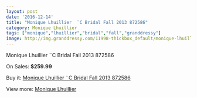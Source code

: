 ```yaml
---
layout: post
date: '2016-12-14'
title: "Monique Lhuillier  ¨C Bridal Fall 2013 872586"
category: Monique Lhuillier
tags: ["monique","lhuillier","bridal","fall","granddressy"]
image: http://img.granddressy.com/11998-thickbox_default/monique-lhuillier-c-bridal-fall-2013-872586.jpg
---
```

Monique Lhuillier  ¨C Bridal Fall 2013 872586

On Sales: **$259.99**
<a href="https://www.granddressy.com/en/monique-lhuillier/11093-monique-lhuillier-c-bridal-fall-2013-872586.html"><amp-img layout="responsive" width="600" height="600" src="//img.granddressy.com/11998-thickbox_default/monique-lhuillier-c-bridal-fall-2013-872586.jpg" alt="Monique Lhuillier  ¨C Bridal Fall 2013 872586 0" /></a>

Buy it: [Monique Lhuillier  ¨C Bridal Fall 2013 872586](https://www.granddressy.com/en/monique-lhuillier/11093-monique-lhuillier-c-bridal-fall-2013-872586.html "Monique Lhuillier  ¨C Bridal Fall 2013 872586")

View more: [Monique Lhuillier](https://www.granddressy.com/en/18-monique-lhuillier "Monique Lhuillier")